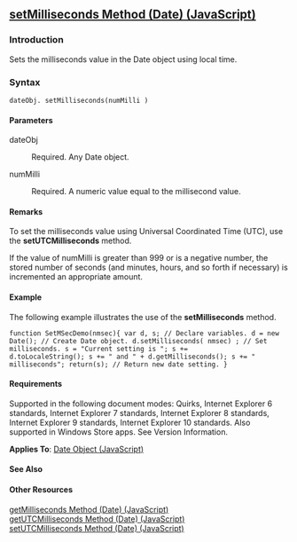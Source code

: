## [setMilliseconds Method (Date) (JavaScript)](setMilliseconds-Method__Date.html)

### Introduction 

 Sets the milliseconds value in the Date object using local time.

### Syntax 

```
dateObj. setMilliseconds(numMilli )
```

#### Parameters 

<div id="sectionSection0" class="section" name="collapseableSection" style="" expanded="true">
  <dl class="authored">
    <dt>
      <span class="parameter" sdata="paramReference" xmlns:util="util">dateObj</span>
    </dt>
    <dd>
      <p xmlns:util="util">
        Required. Any <span sdata="langKeyword" value="Date"><span class="keyword">Date</span></span> object.
      </p>
    </dd>
    <dt>
      <span class="parameter" sdata="paramReference" xmlns:util="util">numMilli</span>
    </dt>
    <dd>
      <p xmlns:util="util">
        Required. A numeric value equal to the millisecond value.
      </p>
    </dd>
  </dl>
</div>

#### Remarks 

<div id="languageReferenceRemarksSection" class="section" name="collapseableSection" style="">
  <p xmlns:util="util">
    To set the milliseconds value using Universal Coordinated Time (UTC), use the <b>setUTCMilliseconds</b> method.
  </p>
  <p xmlns:util="util">
    If the value of <span class="parameter" sdata="paramReference">numMilli</span> is greater than 999 or is a negative number, the stored number of seconds (and minutes, hours, and so forth if
    necessary) is incremented an appropriate amount.
  </p>
</div>

#### Example 

<p xmlns:util="util">
  The following example illustrates the use of the <b>setMilliseconds</b> method.
</p>

```
function SetMSecDemo(nmsec){ var d, s; // Declare variables. d = new Date(); // Create Date object. d.setMilliseconds( nmsec) ; // Set milliseconds. s = "Current setting is "; s +=
d.toLocaleString(); s += " and " + d.getMilliseconds(); s += " milliseconds"; return(s); // Return new date setting. }
```

#### Requirements 

<div id="requirementsTitleSection" class="section" name="collapseableSection" style="">
  <p xmlns:util="util"></p>
  <p>
    Supported in the following document modes: Quirks, Internet Explorer 6 standards, Internet Explorer 7 standards, Internet Explorer 8 standards, Internet Explorer 9 standards, Internet Explorer 10
    standards. Also supported in Windows Store apps. See Version Information.
  </p>
  <p xmlns:util="util">
    <b>Applies To</b>: <span sdata="link"><a href="ce2202bb-7ec9-4f5a-bf48-3a04feff283e.htm">Date Object (JavaScript)</a></span>
  </p>
</div>

#### See Also 

<div id="seeAlsoSection" class="section" name="collapseableSection" style="">
  <h4 class="subHeading">
    Other Resources
  </h4>
  <div class="seeAlsoStyle">
    <span sdata="link" xmlns:util="util"><a href="1b512146-1e8a-44a4-89da-6cc5338d15cb.htm">getMilliseconds Method (Date) (JavaScript)</a></span>
  </div>
  <div class="seeAlsoStyle">
    <span sdata="link" xmlns:util="util"><a href="7491d387-7b6a-40df-89e5-55c64795ef70.htm">getUTCMilliseconds Method (Date) (JavaScript)</a></span>
  </div>
  <div class="seeAlsoStyle">
    <span sdata="link" xmlns:util="util"><a href="ed8e4486-d4b2-4b73-836b-dd1d3bb991a0.htm">setUTCMilliseconds Method (Date) (JavaScript)</a></span>
  </div>
</div>


